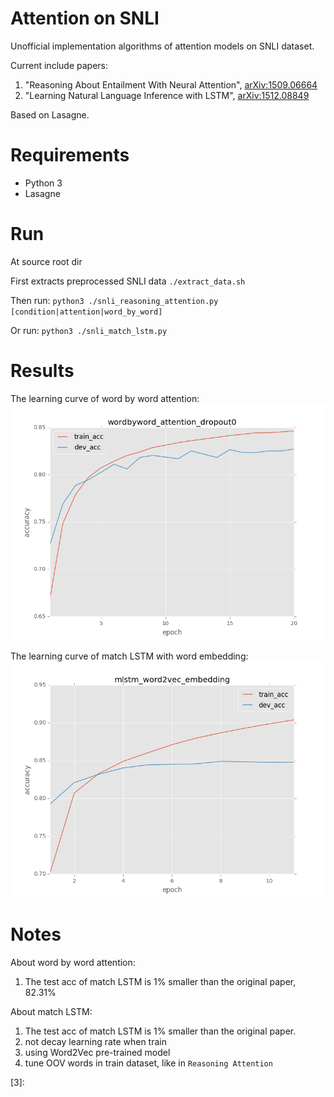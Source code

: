 Attention on SNLI
===================
Unofficial implementation algorithms of attention models on SNLI dataset.

Current include papers:

1. "Reasoning About Entailment With Neural Attention", [arXiv:1509.06664][1]
2. "Learning Natural Language Inference with LSTM", [arXiv:1512.08849][2]

Based on Lasagne.


Requirements
===========
* Python 3
* Lasagne

Run
===
At source root dir

First extracts preprocessed SNLI data
`./extract_data.sh`

Then run:
`python3 ./snli_reasoning_attention.py [condition|attention|word_by_word]`


Or run:
`python3 ./snli_match_lstm.py`


Results
======

The learning curve of word by word attention:
![wordbyword_attention](./wordbyword_attention_dropout0.2.png)

The learning curve of match LSTM with word embedding:
![mlstm_word2vec_embedding](./mlstm_word2vec_embedding.png)

Notes
=====
About word by word attention:

1. The test acc of match LSTM is 1% smaller than the original paper, 82.31%


About match LSTM:

1. The test acc of match LSTM is 1% smaller than the original paper.
2. not decay learning rate when train
3. using Word2Vec pre-trained model
4. tune OOV words in train dataset, like in `Reasoning Attention`



[1]: http://arxiv.org/abs/1509.06664
[2]: http://arxiv.org/abs/1512.08849
[3]: 
